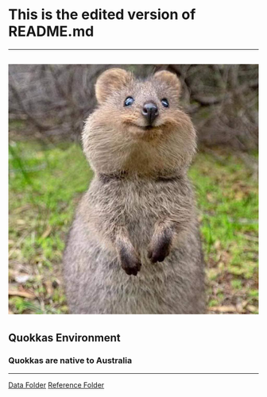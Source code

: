 # This is the edited version of README.md
---
![Quokka](images/Quokka.jpeg)
---
## Quokkas Environment
### Quokkas are native to Australia 
---
[Data Folder](fintech_new_repository/data)
[Reference Folder](fintech_new_repository/references)